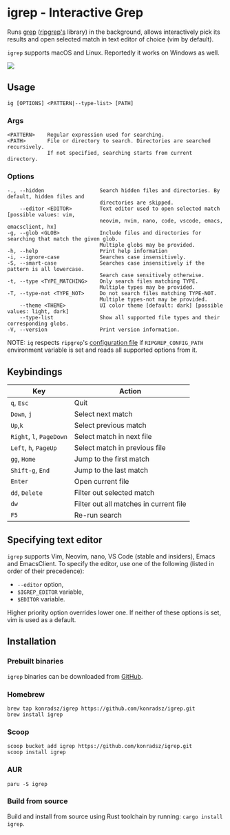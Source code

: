 # igrep - Interactive Grep
Runs [grep](https://crates.io/crates/grep) ([ripgrep's](https://github.com/BurntSushi/ripgrep/) library) in the background, allows interactively pick its results and open selected match in text editor of choice (vim by default).

`igrep` supports macOS and Linux. Reportedly it works on Windows as well.

<img src="./assets/demo.gif"/>

## Usage
`ig [OPTIONS] <PATTERN|--type-list> [PATH]`

### Args
```
<PATTERN>    Regular expression used for searching.
<PATH>       File or directory to search. Directories are searched recursively.
             If not specified, searching starts from current directory.
```

### Options
```
-., --hidden                  Search hidden files and directories. By default, hidden files and
                              directories are skipped.
    --editor <EDITOR>         Text editor used to open selected match [possible values: vim,
                              neovim, nvim, nano, code, vscode, emacs, emacsclient, hx]
-g, --glob <GLOB>             Include files and directories for searching that match the given glob.
                              Multiple globs may be provided.
-h, --help                    Print help information
-i, --ignore-case             Searches case insensitively.
-S, --smart-case              Searches case insensitively if the pattern is all lowercase.
                              Search case sensitively otherwise.
-t, --type <TYPE_MATCHING>    Only search files matching TYPE.
                              Multiple types may be provided.
-T, --type-not <TYPE_NOT>     Do not search files matching TYPE-NOT.
                              Multiple types-not may be provided.
    --theme <THEME>           UI color theme [default: dark] [possible values: light, dark]
    --type-list               Show all supported file types and their corresponding globs.
-V, --version                 Print version information.
```
NOTE: `ig` respects `ripgrep`'s [configuration file](https://github.com/BurntSushi/ripgrep/blob/master/GUIDE.md#configuration-file) if `RIPGREP_CONFIG_PATH` environment variable is set and reads all supported options from it.

## Keybindings
| Key                      | Action                                 |
| ------------------------ | -------------------------------------- |
| `q`, `Esc`               | Quit                                   |
| `Down`, `j`              | Select next match                      |
| `Up`,`k`                 | Select previous match                  |
| `Right`, `l`, `PageDown` | Select match in next file              |
| `Left`, `h`, `PageUp`    | Select match in previous file          |
| `gg`, `Home`             | Jump to the first match                |
| `Shift-g`, `End`         | Jump to the last match                 |
| `Enter`                  | Open current file                      |
| `dd`, `Delete`           | Filter out selected match              |
| `dw`                     | Filter out all matches in current file |
| `F5`                     | Re-run search                          |

## Specifying text editor
`igrep` supports Vim, Neovim, nano, VS Code (stable and insiders), Emacs and EmacsClient.
To specify the editor, use one of the following (listed in order of their precedence): 
- `--editor` option,
- `$IGREP_EDITOR` variable,
- `$EDITOR` variable.

Higher priority option overrides lower one. If neither of these options is set, vim is used as a default.

## Installation
### Prebuilt binaries
`igrep` binaries can be downloaded from [GitHub](https://github.com/konradsz/igrep/releases).
### Homebrew
```
brew tap konradsz/igrep https://github.com/konradsz/igrep.git
brew install igrep
```
### Scoop
```
scoop bucket add igrep https://github.com/konradsz/igrep.git
scoop install igrep
```
### AUR
```
paru -S igrep
```
### Build from source
Build and install from source using Rust toolchain by running: `cargo install igrep`.
